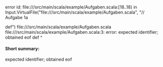 error id: file://<WORKSPACE>/src/main/scala/example/Aufgaben.scala:[18..18) in Input.VirtualFile("file://<WORKSPACE>/src/main/scala/example/Aufgaben.scala", "// Aufgabe 1a

def")
file://<WORKSPACE>/src/main/scala/example/Aufgaben.scala
file://<WORKSPACE>/src/main/scala/example/Aufgaben.scala:3: error: expected identifier; obtained eof
def
   ^
#### Short summary: 

expected identifier; obtained eof